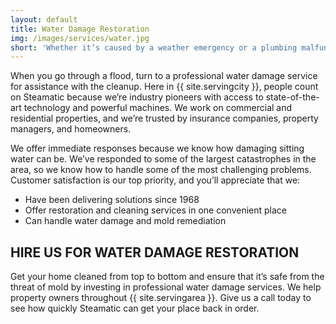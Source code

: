 ```yaml
---
layout: default
title: Water Damage Restoration
img: /images/services/water.jpg
short: 'Whether it’s caused by a weather emergency or a plumbing malfunction, water intrusion causes damage quickly.'
---
```

When you go through a flood, turn to a professional water damage service for assistance with the cleanup. Here in {{ site.servingcity }}, people count on Steamatic because we’re industry pioneers with access to state-of-the-art technology and powerful machines. We work on commercial and residential properties, and we’re trusted by insurance companies, property managers, and homeowners.

We offer immediate responses because we know how damaging sitting water can be. We’ve responded to some of the largest catastrophes in the area, so we know how to handle some of the most challenging problems. Customer satisfaction is our top priority, and you’ll appreciate that we:

* Have been delivering solutions since 1968
* Offer restoration and cleaning services in one convenient place
* Can handle water damage and mold remediation
## HIRE US FOR WATER DAMAGE RESTORATION
Get your home cleaned from top to bottom and ensure that it’s safe from the threat of mold by investing in professional water damage services. We help property owners throughout {{ site.servingarea }}. Give us a call today to see how quickly Steamatic can get your place back in order.